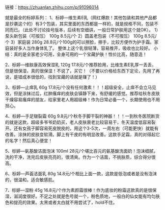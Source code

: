 链接：https://zhuanlan.zhihu.com/p/91096014

就是最全的标婷系列：
1、标婷—维生素E乳（网红爆款！其他包装和其他产品都是抄袭这个的）有3个包装，其实里面的东西都是一样的，就是规格不同，包装不同而已。（此处不讨论挂号版本，后续有空细讲，一般日常护肤用这个就OK）。
1）泵头新包装（可按压） 100g   8.5元/个
2）圆盖老包装（不可按压） 100g   8.5元/个
3）家庭装 280g  28.8元/个100g的可以擦脸，擦手，比较方便作为护手霜。家庭装好多人当作身体乳了。
整体上这个乳很轻薄，容易推开，吸收也比较好。
小结：真的是全家老少可用，全身可用的一个宝藏护肤！性价比高，随意造！

2、标婷—维肤康高效保湿乳 120g   17.8元/个推荐脸用，比维生素E乳厚一丢丢，但是很保湿，真的很保湿！不说了，买它！（不要以价格给东西下定论，先用了再说，是错成本很低的，找到宝藏的话就是赚了！）

3、标婷—止痒乳  60g   17.8元/个没有任何激素！！！超级安全，止痒不会立马见效，但是涂抹过后，红肿瘙痒的皮肤会镇静下来，有舒缓的感觉。推荐给秋冬皮肤干燥容易瘙痒的朋友，给家里老人用超级棒！作为日常必备一个，长期使用也不用担心。

4、标婷—手足皲裂霜  60g   9.8元/个秋冬手脚干裂的神器！！！一到秋冬医院断货的就是这款，超级多爷爷奶奶买，老人皮肤衰老比较容易干，冬天温度低容易裂开。还有女孩子脚容易死皮脱皮的，用这个3-5次，一周左右（可能更快）就能有改善。涂抹的皮肤变软滑。脚上有干皮的有明显改善。这款手足霜，真的对得起它的名字！然后真心便宜！

5、标婷—氨基酸洁面泡沫  100ml   28元/个堪比百元的氨基酸洗面奶！泡沫细腻，洗的干净，洗完后皮肤亮亮的，很清爽。作为一个洁面，不挑肤质，综合得分很高。

6、标婷—芦荟洁面乳  80g   14.8元/个相比上面一款，这款是低泡或者是没有泡沫的，很温和。适合敏感肌。

7、标婷—湿粉  45g   16.8元/个作为素颜霜很棒！作为底妆的粉霜这款真的是很保湿，滋润度很好。不足之处就是色号就一个，粉色质地，一般白的仙女能有均匀肤色和提亮的效果。太黑或者太白就不用尝试了，hold不住。